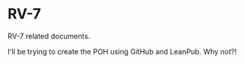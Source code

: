 # RV-7
RV-7 related documents.

I'll be trying to create the POH using GitHub and LeanPub. Why not?!

